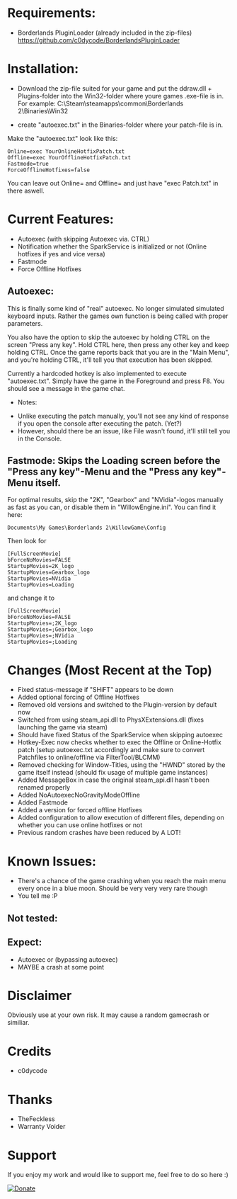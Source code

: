 # Requirements:
- Borderlands PluginLoader (already included in the zip-files) https://github.com/c0dycode/BorderlandsPluginLoader


# Installation:
- Download the zip-file suited for your game and put the ddraw.dll + Plugins-folder into the Win32-folder where youre games .exe-file is in. For example: C:\Steam\steamapps\common\Borderlands 2\Binaries\Win32

- create "autoexec.txt" in the Binaries-folder where your patch-file is in.

Make the "autoexec.txt" look like this:
```
Online=exec YourOnlineHotfixPatch.txt
Offline=exec YourOfflineHotfixPatch.txt
Fastmode=true
ForceOfflineHotfixes=false
```

You can leave out Online= and Offline= and just have "exec Patch.txt" in there aswell.

# Current Features:
- Autoexec (with skipping Autoexec via. CTRL)
- Notification whether the SparkService is initialized or not (Online hotfixes if yes and vice versa)
- Fastmode
- Force Offline Hotfixes

## Autoexec:
This is finally some kind of "real" autoexec. No longer simulated simulated keyboard inputs. Rather the games own function is being called with proper parameters.

You also have the option to skip the autoexec by holding CTRL on the screen "Press any key".
Hold CTRL here, then press any other key and keep holding CTRL. Once the game reports back that you are in the "Main Menu", and you're holding CTRL, it'll tell you that execution has been skipped.

Currently a hardcoded hotkey is also implemented to execute "autoexec.txt". Simply have the game in the Foreground and press F8. You should see a message in the game chat.

* Notes:
- Unlike executing the patch manually, you'll not see any kind of response if you open the console after executing the patch. (Yet?)
- However, should there be an issue, like File wasn't found, it'll still tell you in the Console.

## Fastmode: Skips the Loading screen before the "Press any key"-Menu and the "Press any key"-Menu itself.
For optimal results, skip the "2K", "Gearbox" and "NVidia"-logos manually as fast as you can, or disable them in "WillowEngine.ini".
You can find it here:
```
Documents\My Games\Borderlands 2\WillowGame\Config
```

Then look for
```
[FullScreenMovie]
bForceNoMovies=FALSE
StartupMovies=2K_logo
StartupMovies=Gearbox_logo
StartupMovies=NVidia
StartupMovies=Loading
```

and change it to

```
[FullScreenMovie]
bForceNoMovies=FALSE
StartupMovies=;2K_logo
StartupMovies=;Gearbox_logo
StartupMovies=;NVidia
StartupMovies=;Loading
```

# Changes (Most Recent at the Top)
- Fixed status-message if "SHiFT" appears to be down
- Added optional forcing of Offline Hotfixes
- Removed old versions and switched to the Plugin-version by default now
- Switched from using steam_api.dll to PhysXExtensions.dll (fixes launching the game via steam)
- Should have fixed Status of the SparkService when skipping autoexec
- Hotkey-Exec now checks whether to exec the Offline or Online-Hotfix patch (setup autoexec.txt accordingly and make sure to convert Patchfiles to online/offline via FilterTool/BLCMM)
- Removed checking for Window-Titles, using the "HWND" stored by the game itself instead (should fix usage of multiple game instances)
- Added MessageBox in case the original steam_api.dll hasn't been renamed properly
- Added NoAutoexecNoGravityModeOffline
- Added Fastmode
- Added a version for forced offline Hotfixes
- Added configuration to allow execution of different files, depending on whether you can use online hotfixes or not
- Previous random crashes have been reduced by A LOT!
 
# Known Issues:
- There's a chance of the game crashing when you reach the main menu every once in a blue moon. Should be very very very rare though
- You tell me :P

## Not tested:

## Expect:
- Autoexec or (bypassing autoexec)
- MAYBE a crash at some point

# Disclaimer
Obviously use at your own risk. It may cause a random gamecrash or similiar.

# Credits
- c0dycode

# Thanks
- TheFeckless
- Warranty Voider


# Support
If you enjoy my work and would like to support me, feel free to do so here :)

[![Donate](https://img.shields.io/badge/Donate-PayPal-green.svg)](https://www.paypal.com/cgi-bin/webscr?cmd=_s-xclick&hosted_button_id=CRVHLK9MURS9Q)
